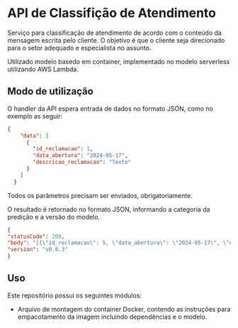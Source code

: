 # API de Classifição de Atendimento

Serviço para classificação de atendimento de acordo com o conteúdo da mensagem escrita pelo cliente. O objetivo é que o cliente seja direcionado para o setor adequado e especialista no assunto.

Utilizado modelo basedo em container, implementado no modelo serverless utilizando AWS Lambda.

## Modo de utilização

O handler da API espera entrada de dados no formato JSON, como no exemplo as seguir:

```json
{
    "data": [
      {
        "id_reclamacao": 1,
        "data_abertura": "2024-05-17",
        "descricao_reclamacao": "Texto"
      }
    ]
  }
```


Todos os parâmetros precisam ser enviados, obrigatoriamente.

O resultado é retornado no formato JSON, informando a categoria da predição e a versão do modelo.

```json
{
"statusCode": 200,
"body": "[{\"id_reclamacao\": 5, \"data_abertura\": \"2024-05-17\", \"descricao_reclamacao\": \"Linguei para o banco porque estou com problemas para utilizar o meu cartão de crédito, a senha não autoriza.\", \"prediction\": \"Cartão de crédito / Cartão pré-pago\"}]",
"version": "v0.0.3"
}
```

## Uso

Este repositório possui os seguintes módulos:

* Arquivo de montagem do container Docker, contendo as instruções para empacotamento da imagem incluindo dependências e o modelo.
